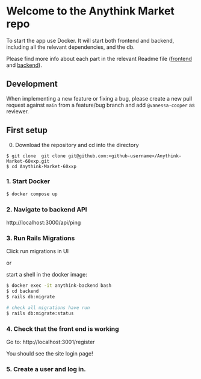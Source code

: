# Welcome to the Anythink Market repo

To start the app use Docker. It will start both frontend and backend, including all the relevant dependencies, and the db.

Please find more info about each part in the relevant Readme file ([frontend](frontend/readme.md) and [backend](backend/README.md)).

## Development

When implementing a new feature or fixing a bug, please create a new pull request against `main` from a feature/bug branch and add `@vanessa-cooper` as reviewer.

## First setup

0. Download the repository and cd into the directory
```
$ git clone  git clone git@github.com:<github-username>/Anythink-Market-60xxp.git
$ cd Anythink-Market-60xxp
```

### 1. Start Docker
```bash
$ docker compose up
```

### 2. Navigate to backend API
http://localhost:3000/api/ping

### 3. Run Rails Migrations
Click run migrations in UI

or

start a shell in the docker image:

```bash
$ docker exec -it anythink-backend bash
$ cd backend
$ rails db:migrate

# check all migrations have run
$ rails db:migrate:status
```

### 4. Check that the front end is working

Go to: http://localhost:3001/register

You should see the site login page!

### 5. Create a user and log in.
